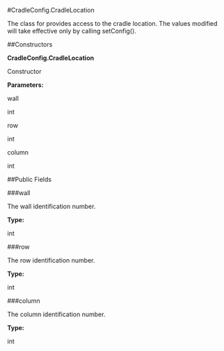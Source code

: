 #CradleConfig.CradleLocation

The class for provides access to the cradle location. 
 The values modified will take effective only by calling setConfig().



##Constructors

**CradleConfig.CradleLocation**

Constructor

**Parameters:**

wall



int

row



int

column



int

##Public Fields

###wall

The wall identification number.

**Type:**

int

###row

The row identification number.

**Type:**

int

###column

The column identification number.

**Type:**

int


